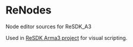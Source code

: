 # ReNodes
Node editor sources for ReSDK_A3

Used in [ReSDK Arma3 project](../../../ReSDK_A3.vr) for visual scripting.
